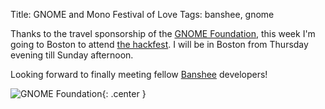 Title: GNOME and Mono Festival of Love
Tags: banshee, gnome

Thanks to the travel sponsorship of the [GNOME Foundation][], this week I'm
going to Boston to attend [the hackfest][]. I will be in Boston from Thursday
evening till Sunday afternoon.

Looking forward to finally meeting fellow [Banshee][] developers!

![GNOME Foundation][]{: .center }

  [GNOME Foundation]: http://www.gnome.org/foundation/
  [the hackfest]: https://live.gnome.org/Hackfests/GNOMEandMonoFestivalofLove2012
  [Banshee]: http://banshee.fm/
  [GNOME Foundation]: |filename|/images/gnome-sponsored.png
